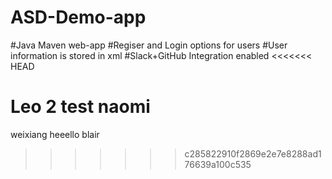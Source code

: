 # ASD-Demo-app
#Java Maven web-app
#Regiser and Login options for users
#User information is stored in xml
#Slack+GitHub Integration enabled
<<<<<<< HEAD

Leo 2
test
naomi
=======
weixiang
heeello
blair
>>>>>>> c285822910f2869e2e7e8288ad176639a100c535
